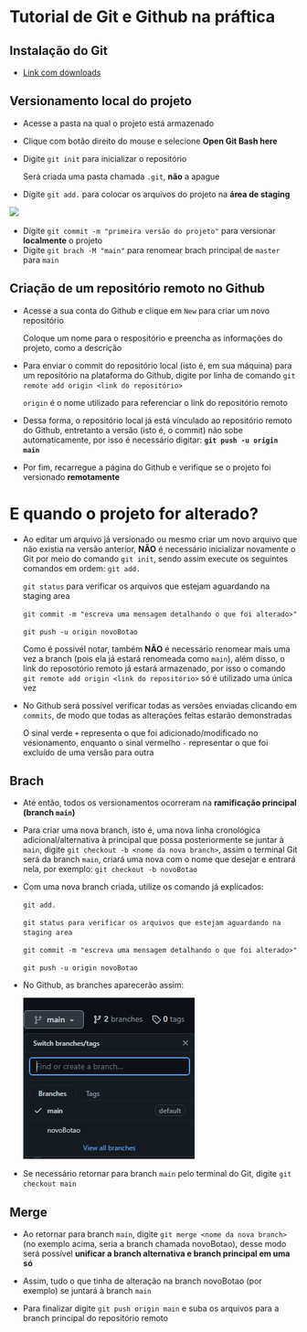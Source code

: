 # Tutorial de Git e Github na práftica

## Instalação do Git
* [Link com downloads](https://git-scm.com/downloads)

## Versionamento local do projeto
* Acesse a pasta na qual o projeto está armazenado
* Clique com botão direito do mouse e selecione **Open Git Bash here**
* Digite `git init` para inicializar o repositório

  Será criada uma pasta chamada `.git`, **não** a apague
* Digite `git add.` para colocar os arquivos do projeto na **área de staging**  
<img src=https://i1.wp.com/www.markus-gattol.name/misc/mm/si/content/git_git_add.png>

* Digite `git commit -m "primeira versão do projeto"` para versionar **localmente** o projeto 
* Digite `git brach -M "main"` para renomear brach principal de `master` para `main`

## Criação de um repositório remoto no Github
* Acesse a sua conta do Github e clique em `New` para criar um novo repositório

    Coloque um nome para o respositório e preencha as informações do projeto, como a descrição 

* Para enviar o commit do repositório local (isto é, em sua máquina) para um repositório na plataforma do Github, digite por linha de comando `git remote add origin <link do repositório>`

    `origin` é o nome utilizado para referenciar o link do repositório remoto 

* Dessa forma, o repositório local já está vinculado ao repositório remoto do Github,
 entretanto a versão (isto é, o commit) não sobe automaticamente, por isso é necessário
 digitar: **`git push -u origin main`**

* Por fim, recarregue a página do Github e verifique se o projeto foi versionado
**remotamente**

# E quando o projeto for alterado? 

* Ao editar um arquivo já versionado ou mesmo criar um novo arquivo que não existia na versão anterior, **NÃO** é necessário inicializar novamente o Git por meio do comando `git init`,
sendo assim execute os seguintes comandos em ordem:
    `git add.`

    `git status` para verificar os arquivos que estejam aguardando na staging area 

    `git commit -m "escreva uma mensagem detalhando o que foi alterado>"`

    `git push -u origin novoBotao`

    Como é possivél notar, também **NÃO** é necessário renomear mais uma vez a branch (pois ela já estará renomeada como `main`), além disso, o link do reposotório remoto já estará 
    armazenado, por isso o comando `git remote add origin <link do repositório>` só é utilizado uma única vez 

* No Github será possível verificar todas as versões enviadas clicando em `commits`, de modo
que todas as alterações feitas estarão demonstradas

    O sinal verde `+` representa o que foi adicionado/modificado no vesionamento, enquanto o sinal vermelho `-` representar o que foi excluído de uma versão para outra  

## Brach 

* Até então, todos os versionamentos ocorreram na **ramificação principal (branch `main`)**
* Para criar uma nova branch, isto é, uma nova linha cronológica adicional/alternativa à
principal que possa posteriormente se juntar à `main`, digite `git checkout -b <nome da nova branch>`, assim o terminal Git será da branch `main`, criará uma nova com o nome que desejar 
e entrará nela, por exemplo: `git checkout -b novoBotao`

* Com uma nova branch criada, utilize os comando já explicados:

    `git add.`

    `git status para verificar os arquivos que estejam aguardando na staging area` 

    `git commit -m "escreva uma mensagem detalhando o que foi alterado>"`

    `git push -u origin novoBotao`

* No Github, as branches aparecerão assim:

    <img src ="img/imgBranch.PNG">

* Se necessário retornar para branch `main` pelo terminal do Git, digite `git checkout main`

## Merge

* Ao retornar para branch `main`, digite `git merge <nome da nova branch>` (no exemplo acima, seria a branch chamada novoBotao), desse modo será possível **unificar a branch alternativa e branch principal em uma só**

* Assim, tudo o que tinha de alteração na branch novoBotao (por exemplo) se juntará à branch `main`

* Para finalizar digite `git push origin main` e suba os arquivos para a branch principal do repositório remoto 